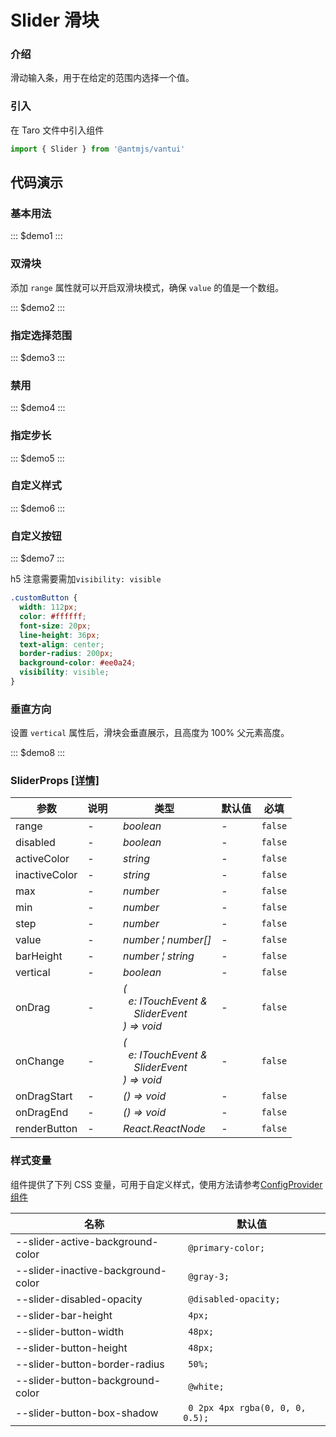 # Slider 滑块

### 介绍

滑动输入条，用于在给定的范围内选择一个值。

### 引入

在 Taro 文件中引入组件

```js
import { Slider } from '@antmjs/vantui'
```

## 代码演示

### 基本用法

::: $demo1 :::

### 双滑块

添加 `range` 属性就可以开启双滑块模式，确保 `value` 的值是一个数组。

::: $demo2 :::

### 指定选择范围

::: $demo3 :::

### 禁用

::: $demo4 :::

### 指定步长

::: $demo5 :::

### 自定义样式

::: $demo6 :::

### 自定义按钮

::: $demo7 :::

h5 注意需要需加`visibility: visible`

```css
.customButton {
  width: 112px;
  color: #ffffff;
  font-size: 20px;
  line-height: 36px;
  text-align: center;
  border-radius: 200px;
  background-color: #ee0a24;
  visibility: visible;
}
```

### 垂直方向

设置 `vertical` 属性后，滑块会垂直展示，且高度为 100% 父元素高度。

::: $demo8 :::

### SliderProps [[详情]](https://github.com/AntmJS/vantui/tree/main/packages/vantui/types/slider.d.ts)

| 参数          | 说明 | 类型                                                                                                                                                                | 默认值 | 必填    |
| ------------- | ---- | ------------------------------------------------------------------------------------------------------------------------------------------------------------------- | ------ | ------- |
| range         | -    | _&nbsp;&nbsp;boolean<br/>_                                                                                                                                          | -      | `false` |
| disabled      | -    | _&nbsp;&nbsp;boolean<br/>_                                                                                                                                          | -      | `false` |
| activeColor   | -    | _&nbsp;&nbsp;string<br/>_                                                                                                                                           | -      | `false` |
| inactiveColor | -    | _&nbsp;&nbsp;string<br/>_                                                                                                                                           | -      | `false` |
| max           | -    | _&nbsp;&nbsp;number<br/>_                                                                                                                                           | -      | `false` |
| min           | -    | _&nbsp;&nbsp;number<br/>_                                                                                                                                           | -      | `false` |
| step          | -    | _&nbsp;&nbsp;number<br/>_                                                                                                                                           | -      | `false` |
| value         | -    | _&nbsp;&nbsp;number&nbsp;&brvbar;&nbsp;number[]<br/>_                                                                                                               | -      | `false` |
| barHeight     | -    | _&nbsp;&nbsp;number&nbsp;&brvbar;&nbsp;string<br/>_                                                                                                                 | -      | `false` |
| vertical      | -    | _&nbsp;&nbsp;boolean<br/>_                                                                                                                                          | -      | `false` |
| onDrag        | -    | _&nbsp;&nbsp;(<br/>&nbsp;&nbsp;&nbsp;&nbsp;e:&nbsp;ITouchEvent&nbsp;&<br/>&nbsp;&nbsp;&nbsp;&nbsp;&nbsp;&nbsp;SliderEvent<br/>&nbsp;&nbsp;)&nbsp;=>&nbsp;void<br/>_ | -      | `false` |
| onChange      | -    | _&nbsp;&nbsp;(<br/>&nbsp;&nbsp;&nbsp;&nbsp;e:&nbsp;ITouchEvent&nbsp;&<br/>&nbsp;&nbsp;&nbsp;&nbsp;&nbsp;&nbsp;SliderEvent<br/>&nbsp;&nbsp;)&nbsp;=>&nbsp;void<br/>_ | -      | `false` |
| onDragStart   | -    | _&nbsp;&nbsp;()&nbsp;=>&nbsp;void<br/>_                                                                                                                             | -      | `false` |
| onDragEnd     | -    | _&nbsp;&nbsp;()&nbsp;=>&nbsp;void<br/>_                                                                                                                             | -      | `false` |
| renderButton  | -    | _&nbsp;&nbsp;React.ReactNode<br/>_                                                                                                                                  | -      | `false` |

### 样式变量

组件提供了下列 CSS 变量，可用于自定义样式，使用方法请参考[ConfigProvider 组件](https://antmjs.github.io/vantui/#/config-provider)

| 名称                               | 默认值                           |
| ---------------------------------- | -------------------------------- |
| --slider-active-background-color   | ` @primary-color;`               |
| --slider-inactive-background-color | ` @gray-3;`                      |
| --slider-disabled-opacity          | ` @disabled-opacity;`            |
| --slider-bar-height                | ` 4px;`                          |
| --slider-button-width              | ` 48px;`                         |
| --slider-button-height             | ` 48px;`                         |
| --slider-button-border-radius      | ` 50%;`                          |
| --slider-button-background-color   | ` @white;`                       |
| --slider-button-box-shadow         | ` 0 2px 4px rgba(0, 0, 0, 0.5);` |
